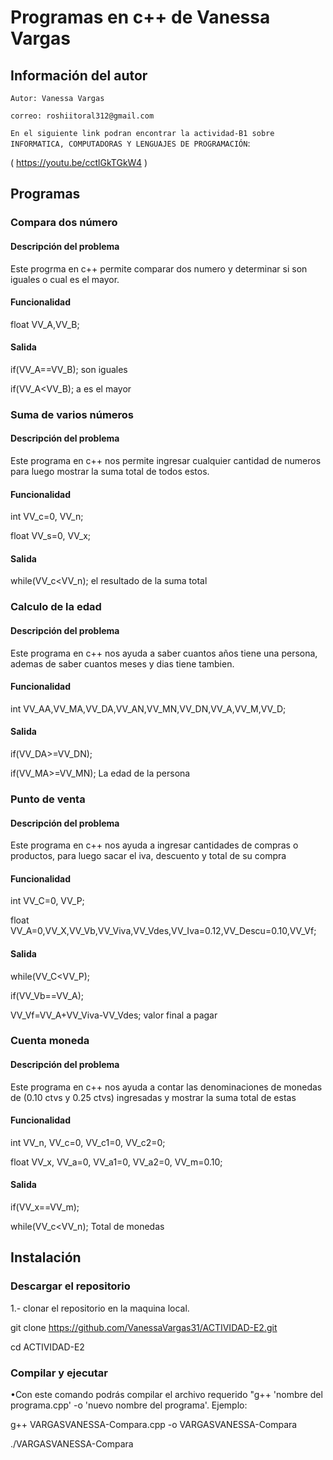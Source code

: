 # Programas en c++ de Vanessa Vargas

## Información del autor

`Autor: Vanessa Vargas`

`correo: roshiitoral312@gmail.com`

`En el siguiente link podran encontrar la actividad-B1 sobre INFORMATICA, COMPUTADORAS Y LENGUAJES DE PROGRAMACIÓN`:

( https://youtu.be/cctlGkTGkW4 )

## Programas 

### Compara dos número

#### Descripción del problema
Este progrma en c++ permite comparar dos numero y determinar si son iguales o cual es el mayor.
#### Funcionalidad

float VV_A,VV_B;

#### Salida

if(VV_A==VV_B); son iguales 

if(VV_A<VV_B); a es el mayor 

### Suma de varios números 

#### Descripción del problema
Este programa en c++ nos permite ingresar cualquier cantidad de numeros para luego mostrar la suma total de todos estos.

#### Funcionalidad

int VV_c=0, VV_n;

float VV_s=0, VV_x;

#### Salida

while(VV_c<VV_n);       el resultado de la suma total

### Calculo de la edad 

#### Descripción del problema
Este programa en c++ nos ayuda a saber cuantos años tiene una persona, ademas de saber cuantos meses y dias tiene tambien.

#### Funcionalidad

int VV_AA,VV_MA,VV_DA,VV_AN,VV_MN,VV_DN,VV_A,VV_M,VV_D;

#### Salida

if(VV_DA>=VV_DN);

if(VV_MA>=VV_MN);        La edad de la persona 

### Punto de venta 

#### Descripción del problema
Este programa en c++ nos ayuda a ingresar cantidades de compras o productos, para luego sacar el iva, descuento y total de su compra

#### Funcionalidad

int VV_C=0, VV_P;

float VV_A=0,VV_X,VV_Vb,VV_Viva,VV_Vdes,VV_Iva=0.12,VV_Descu=0.10,VV_Vf;

#### Salida

while(VV_C<VV_P);

if(VV_Vb==VV_A);

VV_Vf=VV_A+VV_Viva-VV_Vdes;     valor final a pagar

### Cuenta moneda

#### Descripción del problema
Este programa en c++ nos ayuda a contar las denominaciones de monedas de (0.10 ctvs y 0.25 ctvs) ingresadas y mostrar la suma total de estas

#### Funcionalidad

int VV_n, VV_c=0, VV_c1=0, VV_c2=0;

float VV_x, VV_a=0, VV_a1=0, VV_a2=0, VV_m=0.10;

#### Salida

if(VV_x==VV_m);            

while(VV_c<VV_n);            Total de monedas

## Instalación

### Descargar el repositorio
1.- clonar el repositorio en la maquina local.

git clone https://github.com/VanessaVargas31/ACTIVIDAD-E2.git

cd ACTIVIDAD-E2

### Compilar y ejecutar
•Con este comando podrás compilar el archivo requerido "g++ 'nombre del programa.cpp' -o 'nuevo nombre del programa'.
 Ejemplo:

g++  VARGASVANESSA-Compara.cpp -o VARGASVANESSA-Compara

./VARGASVANESSA-Compara
